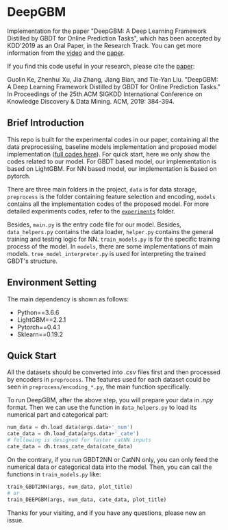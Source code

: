 # DeepGBM

Implementation for the paper "DeepGBM: A Deep Learning Framework Distilled  by GBDT for Online Prediction Tasks", 
which has been accepted by KDD'2019 as an Oral Paper, in the Research Track. You can get more information from the [video](https://www.youtube.com/watch?v=UzXNzW2s8Pw) and the [paper](https://dl.acm.org/citation.cfm?id=3330858).

If you find this code useful in your research, please cite the [paper](https://dl.acm.org/citation.cfm?id=3330858):

Guolin Ke, Zhenhui Xu, Jia Zhang, Jiang Bian, and Tie-Yan Liu. "DeepGBM: A Deep Learning Framework Distilled by GBDT for Online Prediction Tasks." In Proceedings of the 25th ACM SIGKDD International Conference on Knowledge Discovery & Data Mining. ACM, 2019: 384-394.

## Brief Introduction
This repo is built for the experimental codes in our paper, 
containing all the data preprocessing, baseline models implementation
and proposed model implementation ([full codes here](https://github.com/motefly/DeepGBM/tree/master/experiments)). For quick start, here we only show the codes related to our model.
For GBDT based model, our implementation is based on LightGBM. 
For NN based model, our implementation is based on pytorch.

There are three main folders in the project, `data` is for data storage, `preprocess` is the folder containing feature selection and encoding, `models` contains all the implementation codes of the proposed model.
For more detailed experiments codes, refer to the [`experiments`](https://github.com/motefly/DeepGBM/tree/master/experiments) folder. 

Besides, `main.py` is the entry code file for our model.
Besides, `data_helpers.py` contains the data loader, `helper.py`
contains the general training and testing logic for NN.
`train_models.py` is for the specific training process of the model.
In `models`, there are some implementations of main models. `tree_model_interpreter.py` is used for interpreting
the trained GBDT's structure.

## Environment Setting
The main dependency is shown as follows:
* Python==3.6.6
* LightGBM==2.2.1
* Pytorch==0.4.1
* Sklearn==0.19.2

## Quick Start
All the datasets should be converted into *.csv* files first and then processed by encoders in `preprocess`. The features used for each dataset could be seen in `preprocess/encoding_*.py`, the main function specifically.

To run DeepGBM, after the above step, you will prepare your data in *.npy* format. Then we can use the function in `data_helpers.py` to load its numerical part and categorical part:
```python
num_data = dh.load_data(args.data+'_num')
cate_data = dh.load_data(args.data+'_cate')
# following is designed for faster catNN inputs
cate_data = dh.trans_cate_data(cate_data)
```
On the contrary, if you run GBDT2NN or CatNN only, you can only feed the numerical data or categorical data into the model.
Then, you can call the functions in `train_models.py` like:
```python
train_GBDT2NN(args, num_data, plot_title)
# or
train_DEEPGBM(args, num_data, cate_data, plot_title)
```

Thanks for your visiting, and if you have any questions, please new an issue.
